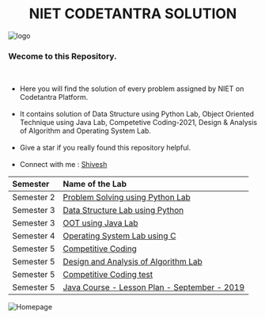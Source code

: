 <h1 align="center">NIET CODETANTRA SOLUTION</h1>

![logo](https://user-images.githubusercontent.com/78317220/186310268-b9b1d114-0ea7-48f7-a49b-a764f1dbafd9.png)</br>
<h3 aligh="center">Wecome to this Repository.</h3></br>
<ul>
  <li>Here you will find the solution of every problem assigned by NIET on Codetantra Platform.</li></br>
<li>It contains solution of Data Structure using Python Lab, Object Oriented Technique using Java Lab, Competetive Coding-2021, Design & Analysis of Algorithm and Operating System Lab. </li></br>
<li> Give a star if you really found this repository helpful.</li><br>
<li>Connect with me : <a href="https://www.linkedin.com/in/sudoshivesh">Shivesh</a></li>
</ul>

| Semester | Name of the Lab |
| :------| :---------------|
|Semester 2| [Problem Solving using Python Lab](https://github.com/sudoshivesh/niet-codetantra/tree/sudo/Problem%20Solving%20using%20Python%20Lab) |
|Semester 3| [Data Structure Lab using Python](https://github.com/sudoshivesh/niet-codetantra/tree/sudo/data%20structure%20lab%20using%20python) |
|Semester 3| [OOT using Java Lab](https://github.com/sudoshivesh/niet-codetantra/tree/sudo/Object%20Oriented%20Techniques%20using%20Java%20Lab) |
|Semester 4| [Operating System Lab using C](https://github.com/sudoshivesh/niet-codetantra/tree/sudo/Operating%20System%20Lab) |
|Semester 5| [Competitive Coding](https://github.com/sudoshivesh/niet-codetantra/tree/sudo/Competitive%20Coding%20-%202021) |
|Semester 5| [Design and Analysis of Algorithm Lab](https://github.com/sudoshivesh/niet-codetantra/tree/sudo/Design%20and%20Analysis%20of%20Algorithm%20Lab)|
|Semester 5| [Competitive Coding test](https://github.com/sudoshivesh/niet-codetantra/tree/sudo/Competitive%20Coding%20Test)|
|Semester 5| [Java Course - Lesson Plan - September - 2019](https://github.com/sudoshivesh/niet-codetantra/tree/sudo/Java%20Course%20-%20Lesson%20Plan%20-%20September%20-%202019)|

![Homepage](https://user-images.githubusercontent.com/78317220/186310287-34793444-a43c-46aa-a404-37d213e9fb50.png) </br>

